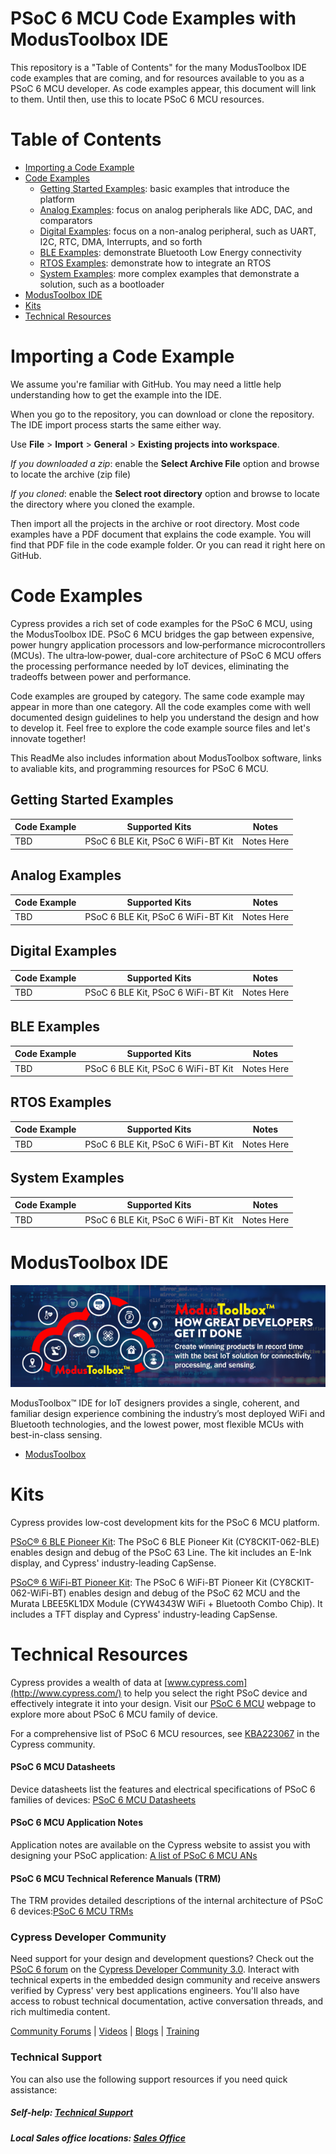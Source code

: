 # PSoC 6 MCU Code Examples with ModusToolbox IDE
This repository is a "Table of Contents" for the many ModusToolbox IDE code examples that are coming, and for resources available to you as a PSoC 6 MCU developer. As code examples appear, this document will link to them. Until then, use this to locate PSoC 6 MCU resources. 

# Table of Contents 

* [Importing a Code Example](#importing-a-code-example)
* [Code Examples](#code-examples)
  * [Getting Started Examples](#getting-started-examples): basic examples that introduce the platform
  * [Analog Examples](#analog-examples): focus on analog peripherals like ADC, DAC, and comparators
  * [Digital Examples](#digital-examples): focus on a non-analog peripheral, such as UART, I2C, RTC, DMA, Interrupts, and so forth
  * [BLE Examples](#ble-examples): demonstrate Bluetooth Low Energy connectivity
  * [RTOS Examples](#rtos-examples): demonstrate how to integrate an RTOS
  * [System Examples](#system-examples): more complex examples that demonstrate a solution, such as a bootloader
* [ModusToolbox IDE](#modustoolbox-ide)
* [Kits](#kits) 
* [Technical Resources](#technical-resources)

# Importing a Code Example

We assume you're familiar with GitHub. You may need a little help understanding how to get the example into the IDE.

When you go to the repository, you can download or clone the repository. The IDE import process starts the same either way.

Use **File** > **Import** > **General** > **Existing projects into workspace**.

*If you downloaded a zip*: enable the **Select Archive File** option and browse to locate the archive (zip file)

*If you cloned*: enable the **Select root directory** option and browse to locate the directory where you cloned the example.

Then import all the projects in the archive or root directory. Most code examples have a PDF document that explains the code example. You will find that PDF file in the code example folder. Or you can read it right here on GitHub.

# Code Examples 

Cypress provides a rich set of code examples for the PSoC 6 MCU, using the ModusToolbox IDE. PSoC 6 MCU bridges the gap between expensive, power hungry application processors and low‑performance microcontrollers (MCUs). The ultra‑low‑power, dual-core architecture of PSoC 6 MCU offers the processing performance needed by IoT devices, eliminating the tradeoffs between power and performance.

Code examples are grouped by category. The same code example may appear in more than one category. All the code examples come with well documented design guidelines to help you understand the design and how to develop it. Feel free to explore the code example source files and let's innovate together! 

This ReadMe also includes information about ModusToolbox software, links to avaliable kits, and programming resources for PSoC 6 MCU.

## Getting Started Examples

| Code Example | Supported Kits | Notes |
| ----- | ----- | ----- |
| TBD | PSoC 6 BLE Kit, PSoC 6 WiFi-BT Kit | Notes Here |

## Analog Examples
| Code Example | Supported Kits | Notes |
| ----- | ----- | -----
| TBD | PSoC 6 BLE Kit, PSoC 6 WiFi-BT Kit | Notes Here |

## Digital Examples 
| Code Example | Supported Kits | Notes |
| ----- | ----- | ----- |
| TBD | PSoC 6 BLE Kit, PSoC 6 WiFi-BT Kit | Notes Here |

## BLE Examples
| Code Example | Supported Kits | Notes |
| ----- | ----- | -----
| TBD | PSoC 6 BLE Kit, PSoC 6 WiFi-BT Kit | Notes Here |

## RTOS Examples
| Code Example | Supported Kits | Notes |
| ----- | ----- | -----
| TBD | PSoC 6 BLE Kit, PSoC 6 WiFi-BT Kit | Notes Here |

## System Examples
| Code Example | Supported Kits | Notes |
| ----- | ----- | -----
| TBD | PSoC 6 BLE Kit, PSoC 6 WiFi-BT Kit | Notes Here |

# ModusToolbox IDE
![](/images/MTbanner.png)

ModusToolbox™ IDE for IoT designers provides a single, coherent, and familiar design experience combining the industry’s most deployed WiFi and Bluetooth technologies, and the lowest power, most flexible MCUs with best-in-class sensing.

* [ModusToolbox](http://www.cypress.com/products/modustoolbox-integrated-design-environment-ide)

# Kits
Cypress provides low-cost development kits for the PSoC 6 MCU platform.

[PSoC® 6 BLE Pioneer Kit](http://www.cypress.com/documentation/development-kitsboards/psoc-6-ble-pioneer-kit): The PSoC 6 BLE Pioneer Kit (CY8CKIT-062-BLE) enables design and debug of the PSoC 63 Line. The kit includes an E-Ink display, and Cypress' industry-leading CapSense.

[PSoC® 6 WiFi-BT Pioneer Kit](http://www.cypress.com/documentation/development-kitsboards/psoc-6-wifi-bt-pioneer-kit): The PSoC 6 WiFi-BT Pioneer Kit (CY8CKIT-062-WiFi-BT) enables design and debug of the PSoC 62 MCU and the Murata LBEE5KL1DX Module (CYW4343W WiFi + Bluetooth Combo Chip). It includes a TFT display and Cypress' industry-leading CapSense.

# Technical Resources

Cypress provides a wealth of data at [www.cypress.com](http://www.cypress.com/) to help you select the right PSoC device and effectively integrate it into your design. Visit our [PSoC 6 MCU](http://www.cypress.com/products/32-bit-arm-cortex-m4-psoc-6) webpage to explore more about PSoC 6 MCU family of device.

For a comprehensive list of PSoC 6 MCU resources, see [KBA223067](https://community.cypress.com/docs/DOC-14644) in the Cypress community.

#### PSoC 6 MCU Datasheets
Device datasheets list the features and electrical specifications of PSoC 6 families of devices: [PSoC 6 MCU Datasheets](http://www.cypress.com/search/all?f%5B0%5D=meta_type%3Atechnical_documents&f%5B1%5D=resource_meta_type%3A575&f%5B2%5D=field_related_products%3A114026)

#### PSoC 6 MCU Application Notes
Application notes are available on the Cypress website to assist you with designing your PSoC application: [A list of PSoC 6 MCU ANs](http://www.cypress.com/psoc6an)

#### PSoC 6 MCU Technical Reference Manuals (TRM)
The TRM provides detailed descriptions of the internal architecture of PSoC 6 devices:[PSoC 6 MCU TRMs](http://www.cypress.com/psoc6trm)

### Cypress Developer Community ##

Need support for your design and development questions? Check out the [PSoC 6 forum](https://community.cypress.com/community/psoc-6) on the [Cypress Developer Community 3.0](https://community.cypress.com/welcome). Interact with technical experts in the embedded design community and receive answers verified by Cypress' very best applications engineers. You'll also have access to robust technical documentation, active conversation threads, and rich multimedia content.

[Community Forums](https://community.cypress.com/welcome) | [Videos](http://www.cypress.com/video-library) | [Blogs](http://www.cypress.com/blog) | [Training](http://www.cypress.com/training)

### Technical Support 

You can also use the following support resources if you need quick assistance:
##### Self-help: [Technical Support](http://www.cypress.com/support)
##### Local Sales office locations: [Sales Office](http://www.cypress.com/about-us/sales-offices)

